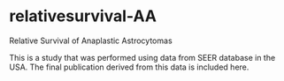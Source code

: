 # relativesurvival-AA
Relative Survival of Anaplastic Astrocytomas

This is a study that was performed using data from SEER database in the USA. 
The final publication derived from this data is included here.
